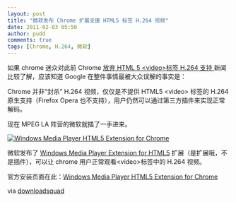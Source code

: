 ```yaml
---
layout: post
title: "微软发布 Chrome 扩展支援 HTML5 标签 H.264 视频"
date: 2011-02-03 05:50
author: pudd
comments: true
tags: [Chrome, H.264, 微软]
---
```

如果 chrome 迷众对此前 Chrome [放弃 HTML 5 &lt;video&gt;标签 H.264 支持 ](http://www.chromi.org/archives/9968)新闻比较了解，应该知道 Google 在整件事情最被大众误解的事实是：

Chrome 并非“封杀” H.264 视频，仅仅是不提供 HTML5 &lt;video&gt; 标签的 H.264 原生支持（Firefox Opera 也不支持），用户仍然可以通过第三方插件来实现正常解码。

现在 MPEG LA 阵营的微软就插了一手进来。

<a href="http://img.chromi.org/2011/02/ext-1296659291.jpg">![](http://img.chromi.org/2011/02/ext-1296659291.jpg "Windows Media Player HTML5 Extension for Chrome")</a>

微软发布了 [Windows Media Player Extension for HTML5](http://www.interoperabilitybridges.com/wmp-extension-for-chrome) 扩展（是扩展哦，不是插件），可以让 chrome 用户正常观看&lt;video&gt;标签中的 H.264 视频。

官方安装页面在此：[Windows Media Player HTML5 Extension for Chrome](http://www.interoperabilitybridges.com/wmp-extension-for-chrome)

via [downloadsquad](http://downloadsquad.switched.com/2011/02/02/microsoft-releases-google-chrome-extension-to-enable-h-264-html5/)
